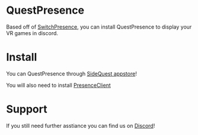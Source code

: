 # QuestPresence
Based off of [SwitchPresence](https://github.com/Sun-Research-University/SwitchPresence-Rewritten), you can install QuestPresence to display your VR games in discord.

# Install
You can QuestPresence through [SideQuest appstore](https://sdq.st/a/1356)!<br>

You will also need to install [PresenceClient](https://github.com/Sun-Research-University/PresenceClient/blob/master/README.md#setup)

# Support
If you still need further asstiance you can find us on [Discord](https://link.sunthecourier.net/discord)!
